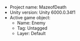 <!-- UNITY CODE ASSIST INSTRUCTIONS START -->
- Project name: MazeofDeath
- Unity version: Unity 6000.0.34f1
- Active game object:
  - Name: Enemy
  - Tag: Untagged
  - Layer: Default
<!-- UNITY CODE ASSIST INSTRUCTIONS END -->